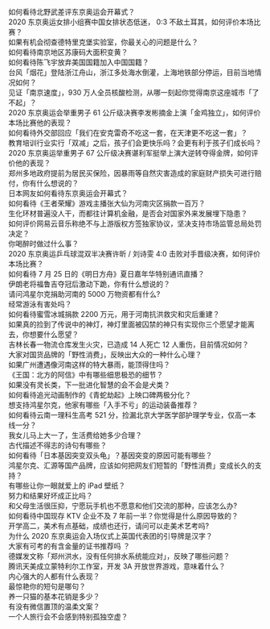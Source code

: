 如何看待北野武差评东京奥运会开幕式？  
2020 东京奥运女排小组赛中国女排状态低迷， 0:3 不敌土耳其，如何评价本场比赛？  
如果有机会彻查德特里克堡实验室，你最关心的问题是什么？  
如何看待南京地区苏康码大面积变黄？  
如何看待陈飞宇放弃美国国籍加入中国国籍？  
台风「烟花」登陆浙江舟山，浙江多处海水倒灌，上海地铁部分停运，目前当地情况如何？  
见证「南京速度」，930 万人全员核酸检测，从哪一刻起你觉得南京这座城市「了不起」？  
2020 东京奥运会举重男子 61 公斤级决赛李发彬摘金上演「金鸡独立」，如何评价本场比赛他的表现？  
如何看待外交部回应「我们在安克雷奇不吃这一套，在天津更不吃这一套」？  
教育培训行业实行「双减」之后，孩子们会更快乐吗？会更有利于孩子们成长吗？  
2020 东京奥运举重男子 67 公斤级决赛谌利军挺举上演大逆转夺得金牌，如何评价他的表现？  
郑州多地政府提前为居民买保险，因暴雨等自然灾害造成的家庭财产损失可进行赔付，你有什么想说的？  
日本网友如何看待东京奥运会开幕式？  
如何看待《王者荣耀》游戏主播张大仙为河南灾区捐款一百万？  
生化环材普遍没人干，而都往计算机金融，是否会对国家外来发展埋下隐患？  
如何评价网易云音乐称绝不与上游版权方签独家协议，坚决支持市场监管总局处罚决定？  
你喝醉时做过什么事？  
2020 东京奥运乒乓球混双半决赛许昕 / 刘诗雯 4:0 击败对手晋级决赛，如何评价本场比赛？  
如何看待 7 月 25 日的《明日方舟》夏日嘉年华特别通讯直播？  
伊朗老将福鲁吉夺冠后激动下跪，你有什么想说的？  
请问鸿星尔克捐助河南的 5000 万物资都有什么?  
经常游泳有害处吗？  
如何看待蜜雪冰城捐款 2200 万元，用于河南抗洪救灾和灾后重建？  
如果真的捡到了传说中的神灯，神灯里面被囚禁的神只有实现你三个愿望才能离去，你想要什么愿望？  
吉林长春一物流仓库发生火灾，已造成 14 人死亡 12 人重伤，目前情况如何？  
大家对国货品牌的「野性消费」，反映出大众的一种什么心理？  
如果广州遭遇像河南这样的特大暴雨，能顶得住吗？  
《王国：北方的阿信》中有哪些细思极恐的细节？  
如果没有灵长类，下一批进化智慧的会不会是犬类？  
如何看待追光动画制作的《青蛇劫起》上映口碑两极分化？  
想支持鸿星尔克，他家有哪些「入手不亏」的运动装备推荐？  
如何看待云南一理科生高考 521 分，捡漏北京大学医学部护理学专业，仅高一本线一分？  
我女儿马上大一了，生活费给她多少合理？  
古代描述不得志的诗句有哪些？  
如何看待「日本基因突变双头龟」？基因突变的原因可能有哪些？  
鸿星尔克、汇源等国产品牌，应该如何把网友们短暂的「野性消费」变成长久的支持？  
有哪些让你一眼就爱上的 iPad 壁纸？  
努力和结果好坏成正比吗？  
和父母生活很压抑，宁愿玩手机也不愿意和他们交流的那种，应该怎么办?  
如何看待中国现存 KTV 企业不及 7 年前一半？你觉得是什么原因导致的？  
开学高二，美术有点基础，成绩也还行，请问可以走美术艺考吗?  
为什么 2020 东京奥运会入场仪式上英国代表团的引导牌是汉字？  
大家有可考的有含金量的证书推荐吗 ？  
德媒发文称「郑州洪水，没有任何排水系统能应对」，反映了哪些问题？  
腾讯天美成立蒙特利尔工作室，开发 3A 开放世界游戏，意味着什么？  
内心强大的人都有什么表现？  
最惊艳你的短句是哪句？  
养一只猫的基本花销是多少？  
有没有微信置顶的温柔文案？  
一个人旅行会不会感到特别孤独空虚？  
